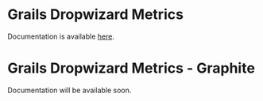 # Grails Dropwizard Metrics

Documentation is available [here](http://grails-plugins.github.io/grails-dropwizard-metrics/).

# Grails Dropwizard Metrics - Graphite

Documentation will be available soon.